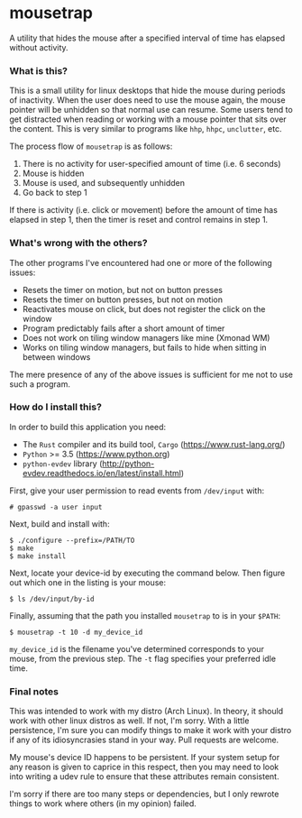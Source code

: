 # mousetrap

A utility that hides the mouse after a specified interval of time has elapsed
without activity.

### What is this?

This is a small utility for linux desktops that hide the mouse during periods
of inactivity. When the user does need to use the mouse again, the mouse pointer will be unhidden so that normal use can resume. Some users tend to get distracted when reading or working with a mouse pointer that sits over the content. This is very similar to programs like `hhp`, `hhpc`, `unclutter`, etc.

The process flow of `mousetrap` is as follows:

1. There is no activity for user-specified amount of time (i.e. 6 seconds)
2. Mouse is hidden
3. Mouse is used, and subsequently unhidden
4. Go back to step 1

If there is activity (i.e. click or movement) before the amount of time has elapsed in step 1, then the timer is reset and control remains in step 1.

### What's wrong with the others?

The other programs I've encountered had one or more of the following issues:

* Resets the timer on motion, but not on button presses
* Resets the timer on button presses, but not on motion
* Reactivates mouse on click, but does not register the click on the window
* Program predictably fails after a short amount of timer
* Does not work on tiling window managers like mine (Xmonad WM)
* Works on tiling window managers, but fails to hide when sitting in between windows

The mere presence of any of the above issues is sufficient for me not to use such a program.

### How do I install this?

In order to build this application you need:
* The `Rust` compiler and its build tool, `Cargo` (https://www.rust-lang.org/)
* `Python` >= 3.5 (https://www.python.org)
* `python-evdev` library (http://python-evdev.readthedocs.io/en/latest/install.html)

First, give your user permission to read events from `/dev/input` with:
```
# gpasswd -a user input
```

Next, build and install with:
```
$ ./configure --prefix=/PATH/TO
$ make
$ make install
```

Next, locate your device-id by executing the command below. Then figure out which one in the listing is your mouse:
```
$ ls /dev/input/by-id
```
Finally, assuming that the path you installed `mousetrap` to is in your `$PATH`:
```
$ mousetrap -t 10 -d my_device_id
```

`my_device_id` is the filename you've determined corresponds to your mouse, from the previous step. The `-t` flag specifies your preferred idle time.

### Final notes

This was intended to work with my distro (Arch Linux). In theory, it should work with other linux distros as well. If not, I'm sorry. With a little persistence, I'm sure you can modify things to make it work with your distro if any of its idiosyncrasies stand in your way. Pull requests are welcome.

My mouse's device ID happens to be persistent. If your system setup for any reason is given to caprice in this respect, then you may need to look into writing a udev rule to ensure that these attributes remain consistent.

I'm sorry if there are too many steps or dependencies, but I only rewrote things to work where others (in my opinion) failed.
